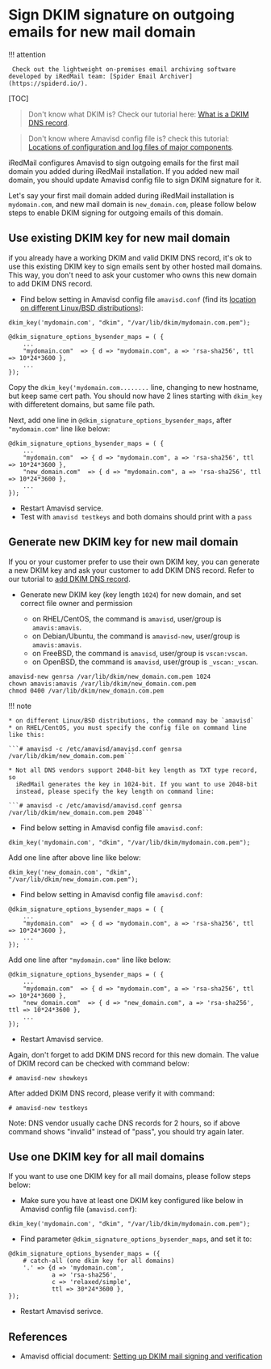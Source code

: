 # Sign DKIM signature on outgoing emails for new mail domain

!!! attention

	 Check out the lightweight on-premises email archiving software developed by iRedMail team: [Spider Email Archiver](https://spiderd.io/).

[TOC]

> Don't know what DKIM is? Check our tutorial here:
>  [What is a DKIM DNS record](./setup.dns.html#dkim-record-for-your-mail-domain-name).


> Don't know where Amavisd config file is? check this tutorial:
> [Locations of configuration and log files of major components](file.locations.html#amavisd).

iRedMail configures Amavisd to sign outgoing emails for the first mail domain
you added during iRedMail installation. If you added new mail domain, you
should update Amavisd config file to sign DKIM signature for it.

Let's say your first mail domain added during iRedMail installation is
`mydomain.com`, and new mail domain is `new_domain.com`, please follow below
steps to enable DKIM signing for outgoing emails of this domain.

## Use existing DKIM key for new mail domain

if you already have a working DKIM and valid DKIM DNS record, it's ok to
use this existing DKIM key to sign emails sent by other hosted mail domains.
This way, you don't need to ask your customer who owns this new domain to add
DKIM DNS record.

* Find below setting in Amavisd config file `amavisd.conf` (find its [location
  on different Linux/BSD distributions](./file.locations.html)):

```
dkim_key('mydomain.com', "dkim", "/var/lib/dkim/mydomain.com.pem");

@dkim_signature_options_bysender_maps = ( {
    ...
    "mydomain.com"  => { d => "mydomain.com", a => 'rsa-sha256', ttl => 10*24*3600 },
    ...
});
```

Copy the `dkim_key('mydomain.com........` line, changing to new hostname, but keep same cert path.  You should now have 2 lines starting with `dkim_key` with differetent domains, but same file path.

Next, add one line in `@dkim_signature_options_bysender_maps`, after `"mydomain.com"`
line like below:

```
@dkim_signature_options_bysender_maps = ( {
    ...
    "mydomain.com"  => { d => "mydomain.com", a => 'rsa-sha256', ttl => 10*24*3600 },
    "new_domain.com"  => { d => "mydomain.com", a => 'rsa-sha256', ttl => 10*24*3600 },
    ...
});
```

* Restart Amavisd service.
* Test with `amavisd testkeys` and both domains should print with a `pass`

## Generate new DKIM key for new mail domain

If you or your customer prefer to use their own DKIM key, you can generate
a new DKIM key and ask your customer to add DKIM DNS record. Refer to our
tutorial to [add DKIM DNS record](setup.dns.html#dkim-record-for-your-mail-domain-name).

* Generate new DKIM key (key length `1024`) for new domain, and set correct
  file owner and permission

    * on RHEL/CentOS, the command is `amavisd`, user/group is `amavis:amavis`.
    * on Debian/Ubuntu, the command is `amavisd-new`, user/group is `amavis:amavis`.
    * on FreeBSD, the command is `amavisd`, user/group is `vscan:vscan`.
    * on OpenBSD, the command is `amavisd`, user/group is `_vscan:_vscan`.

```shell
amavisd-new genrsa /var/lib/dkim/new_domain.com.pem 1024
chown amavis:amavis /var/lib/dkim/new_domain.com.pem
chmod 0400 /var/lib/dkim/new_domain.com.pem
```

!!! note

    * on different Linux/BSD distributions, the command may be `amavisd`
    * on RHEL/CentOS, you must specify the config file on command line like this:

    ```# amavisd -c /etc/amavisd/amavisd.conf genrsa /var/lib/dkim/new_domain.com.pem```

    * Not all DNS vendors support 2048-bit key length as TXT type record, so
      iRedMail generates the key in 1024-bit. If you want to use 2048-bit
      instead, please specify the key length on command line:

    ```# amavisd -c /etc/amavisd/amavisd.conf genrsa /var/lib/dkim/new_domain.com.pem 2048```

* Find below setting in Amavisd config file `amavisd.conf`:

```
dkim_key('mydomain.com', "dkim", "/var/lib/dkim/mydomain.com.pem");
```

Add one line after above line like below:

```
dkim_key('new_domain.com', "dkim", "/var/lib/dkim/new_domain.com.pem");
```

* Find below setting in Amavisd config file `amavisd.conf`:

```
@dkim_signature_options_bysender_maps = ( {
    ...
    "mydomain.com"  => { d => "mydomain.com", a => 'rsa-sha256', ttl => 10*24*3600 },
    ...
});
```

Add one line after `"mydomain.com"` line like below:

```
@dkim_signature_options_bysender_maps = ( {
    ...
    "mydomain.com"  => { d => "mydomain.com", a => 'rsa-sha256', ttl => 10*24*3600 },
    "new_domain.com"  => { d => "new_domain.com", a => 'rsa-sha256', ttl => 10*24*3600 },
    ...
});
```

* Restart Amavisd service.

Again, don't forget to add DKIM DNS record for this new domain. The value of
DKIM record can be checked with command below:

```shell
# amavisd-new showkeys
```

After added DKIM DNS record, please verify it with command:

```shell
# amavisd-new testkeys
```

Note: DNS vendor usually cache DNS records for 2 hours, so if above command
shows "invalid" instead of "pass", you should try again later.

## Use one DKIM key for all mail domains

If you want to use one DKIM key for all mail domains, please follow steps below:

* Make sure you have at least one DKIM key configured like below in Amavisd
  config file (`amavisd.conf`):

```
dkim_key('mydomain.com', "dkim", "/var/lib/dkim/mydomain.com.pem");
```

* Find parameter `@dkim_signature_options_bysender_maps`, and set it to:

```
@dkim_signature_options_bysender_maps = ({
    # catch-all (one dkim key for all domains)
    '.' => {d => 'mydomain.com',
            a => 'rsa-sha256',
            c => 'relaxed/simple',
            ttl => 30*24*3600 },
});
```

* Restart Amavisd serivce.

## References

* Amavisd official document: [Setting up DKIM mail signing and verification](http://www.ijs.si/software/amavisd/amavisd-new-docs.html#dkim)
